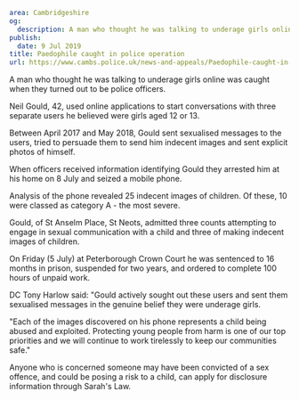 ```yaml
area: Cambridgeshire
og:
  description: A man who thought he was talking to underage girls online was caught when they turned out to be police officers.
publish:
  date: 9 Jul 2019
title: Paedophile caught in police operation
url: https://www.cambs.police.uk/news-and-appeals/Paedophile-caught-in-police-operation-child-protection
```

A man who thought he was talking to underage girls online was caught when they turned out to be police officers.

Neil Gould, 42, used online applications to start conversations with three separate users he believed were girls aged 12 or 13.

Between April 2017 and May 2018, Gould sent sexualised messages to the users, tried to persuade them to send him indecent images and sent explicit photos of himself.

When officers received information identifying Gould they arrested him at his home on 8 July and seized a mobile phone.

Analysis of the phone revealed 25 indecent images of children. Of these, 10 were classed as category A - the most severe.

Gould, of St Anselm Place, St Neots, admitted three counts attempting to engage in sexual communication with a child and three of making indecent images of children.

On Friday (5 July) at Peterborough Crown Court he was sentenced to 16 months in prison, suspended for two years, and ordered to complete 100 hours of unpaid work.

DC Tony Harlow said: "Gould actively sought out these users and sent them sexualised messages in the genuine belief they were underage girls.

"Each of the images discovered on his phone represents a child being abused and exploited. Protecting young people from harm is one of our top priorities and we will continue to work tirelessly to keep our communities safe."

Anyone who is concerned someone may have been convicted of a sex offence, and could be posing a risk to a child, can apply for disclosure information through Sarah's Law.
